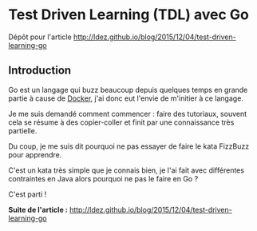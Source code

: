 # Test Driven Learning (TDL) avec Go

Dépôt pour l'article http://ldez.github.io/blog/2015/12/04/test-driven-learning-go

## Introduction

Go est un langage qui buzz beaucoup depuis quelques temps en grande partie à cause de [Docker](https://www.docker.com), j'ai donc eut l'envie de m'initier à ce langage.

Je me suis demandé comment commencer : faire des tutoriaux, souvent cela se résume à des copier-coller et finit par une connaissance très partielle.

Du coup, je me suis dit pourquoi ne pas essayer de faire le kata FizzBuzz pour apprendre.

C'est un kata très simple que je connais bien, je l'ai fait avec différentes contraintes en Java alors pourquoi ne pas le faire en Go ?

C'est parti !


**Suite de l'article :** http://ldez.github.io/blog/2015/12/04/test-driven-learning-go
